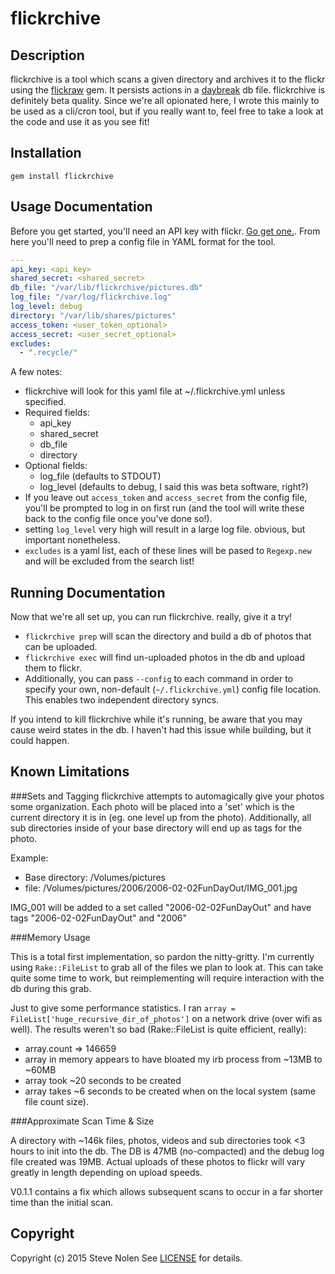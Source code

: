 flickrchive
====

Description
-----------
flickrchive is a tool which scans a given directory and archives it to the flickr using the [flickraw](https://github.com/hanklords/flickraw) gem. It persists actions in a [daybreak](http://propublica.github.io/daybreak/) db file. flickrchive is definitely beta quality. Since we're all opionated here, I wrote this mainly to be used as a cli/cron tool, but if you really want to, feel free to take a look at the code and use it as you see fit!


Installation
------------
`gem install flickrchive`


Usage Documentation
-----------------
Before you get started, you'll need an API key with flickr. [Go get one.](https://www.flickr.com/services/apps/create/apply/). From here you'll need to prep a config file in YAML format for the tool.

```yaml
---
api_key: <api_key>
shared_secret: <shared_secret>
db_file: "/var/lib/flickrchive/pictures.db"
log_file: "/var/log/flickrchive.log"
log_level: debug
directory: "/var/lib/shares/pictures"
access_token: <user_token_optional>
access_secret: <user_secret_optional>
excludes:
  - ".recycle/"
```

A few notes:
  * flickrchive will look for this yaml file at ~/.flickrchive.yml unless specified.
  * Required fields:
    * api_key
    * shared_secret
    * db_file
    * directory
  * Optional fields:
    * log_file (defaults to STDOUT)
    * log_level (defaults to debug, I said this was beta software, right?)
  * If you leave out `access_token` and `access_secret` from the config file, you'll be prompted to log in on first run (and the tool will write these back to the config file once you've done so!).
  * setting `log_level` very high will result in a large log file. obvious, but important nonetheless.
  * `excludes` is a yaml list, each of these lines will be pased to `Regexp.new` and will be excluded from the search list!


Running Documentation
----------------------
Now that we're all set up, you can run flickrchive. really, give it a try!

  * `flickrchive prep` will scan the directory and build a db of photos that can be uploaded.
  * `flickrchive exec` will find un-uploaded photos in the db and upload them to flickr.
  * Additionally, you can pass `--config` to each command in order to specify your own, non-default (`~/.flickrchive.yml`) config file location. This enables two independent directory syncs.

If you intend to kill flickrchive while it's running, be aware that you may cause weird states in the db. I haven't had this issue while building, but it could happen.


Known Limitations
-----------------
###Sets and Tagging
flickrchive attempts to automagically give your photos some organization.  Each photo will be placed into a 'set' which is the current directory it is in (eg. one level up from the photo). Additionally, all sub directories inside of your base directory will end up as tags for the photo. 

Example: 
  * Base directory: /Volumes/pictures
  * file: /Volumes/pictures/2006/2006-02-02FunDayOut/IMG_001.jpg

IMG_001 will be added to a set called "2006-02-02FunDayOut" and have tags "2006-02-02FunDayOut" and "2006"

###Memory Usage

This is a total first implementation, so pardon the nitty-gritty. I'm currently using `Rake::FileList` to grab all of the files we plan to look at.  This can take quite some time to work, but reimplementing will require interaction with the db during this grab. 

Just to give some performance statistics. I ran `array = FileList['huge_recursive_dir_of_photos']` on a network drive (over wifi as well). The results weren't so bad (Rake::FileList is quite efficient, really):

  * array.count => 146659
  * array in memory appears to have bloated my irb process from ~13MB to ~60MB
  * array took ~20 seconds to be created
  * array takes ~6 seconds to be created when on the local system (same file count size).

###Approximate Scan Time & Size

A directory with ~146k files, photos, videos and sub directories took <3 hours to init into the db. The DB is 47MB (no-compacted) and the debug log file created was 19MB. Actual uploads of these photos to flickr will vary greatly in length depending on upload speeds.

V0.1.1 contains a fix which allows subsequent scans to occur in a far shorter time than the initial scan.

## Copyright
Copyright (c) 2015 Steve Nolen
See [LICENSE][] for details.

[license]: LICENSE